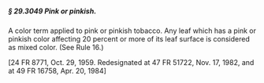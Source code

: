 ##### § 29.3049 Pink or pinkish. #####

A color term applied to pink or pinkish tobacco. Any leaf which has a pink or pinkish color affecting 20 percent or more of its leaf surface is considered as mixed color. (See Rule 16.)

[24 FR 8771, Oct. 29, 1959. Redesignated at 47 FR 51722, Nov. 17, 1982, and at 49 FR 16758, Apr. 20, 1984]